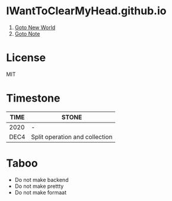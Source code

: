 # IWantToClearMyHead.github.io

1. [Goto New World](https://IWantToClearMyHead.github.io/test/)
2. [Goto Note](https://IWantToClearMyHead.github.io/note/)

# License
MIT

# Timestone
| TIME | STONE |
| ---- | ----- |
| 2020 | - |
| DEC4 | Split operation and collection |

# Taboo
+ Do not make backend
+ Do not make prettty
+ Do not make formaat

